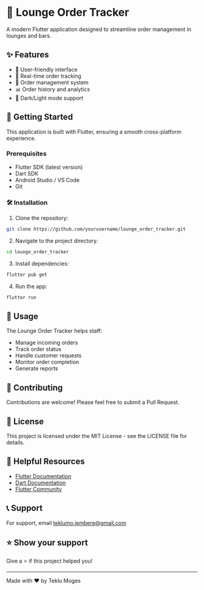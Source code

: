 # 🍹 Lounge Order Tracker

A modern Flutter application designed to streamline order management in lounges and bars.

## ✨ Features

- 📱 User-friendly interface
- 🔄 Real-time order tracking
- 💼 Order management system
- 📊 Order history and analytics
- 🌙 Dark/Light mode support

## 🚀 Getting Started

This application is built with Flutter, ensuring a smooth cross-platform experience.

### Prerequisites

- Flutter SDK (latest version)
- Dart SDK
- Android Studio / VS Code
- Git

### 🛠️ Installation

1. Clone the repository:

```bash
git clone https://github.com/yourusername/lounge_order_tracker.git
```

2. Navigate to the project directory:

```bash
cd lounge_order_tracker
```

3. Install dependencies:

```bash
flutter pub get
```

4. Run the app:

```bash
flutter run
```

## 📱 Usage

The Lounge Order Tracker helps staff:

- Manage incoming orders
- Track order status
- Handle customer requests
- Monitor order completion
- Generate reports

## 🤝 Contributing

Contributions are welcome! Please feel free to submit a Pull Request.

## 📄 License

This project is licensed under the MIT License - see the LICENSE file for details.

## 🔗 Helpful Resources

- [Flutter Documentation](https://docs.flutter.dev/)
- [Dart Documentation](https://dart.dev/guides)
- [Flutter Community](https://flutter.dev/community)

## 📞 Support

For support, email teklumo.jembere@gmail.com

## ⭐ Show your support

Give a ⭐️ if this project helped you!

---

Made with ❤️ by Teklu Moges
